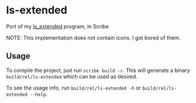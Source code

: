 # ls-extended

Port of my [ls_extended](https://github.com/Electrux/ls_extended) program, in Scribe

NOTE: This implementation does not contain icons. I got bored of them.

## Usage

To compile the project, just run `scribe build -r`. This will generate a binary `build/rel/ls-extended` which can be used as desired.

To see the usage info, run `build/rel/ls-extended -h` or `build/rel/ls-extended --help`.

